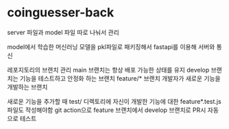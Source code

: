 # coinguesser-back

server 파일과 model 파일 따로 나눠서 관리

model에서 학습한 머신러닝 모델을 pkl파일로 패키징해서 fastapi를 이용해 서버와 통신


레포지토리의 브랜치 관리
main 브랜치는 항상 배포 가능한 상태를 유지
develop 브랜치는 기능을 테스트하고 안정화 하는 브랜치
feature/* 브랜치 개발자가 새로운 기능을 개발하는 브랜치

새로운 기능을 추가할 때 test/ 디렉토리에 자신이 개발한 기능에 대한 feature*.test.js파일도 작성해야함
git action으로 feature 브랜치에서 develop 브랜치로 PR시 자동으로 테스트

